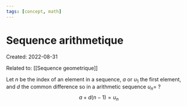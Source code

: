 ```yaml
---
tags: [concept, math] 
---
```

# Sequence arithmetique
Created: 2022-08-31

Related to: [[Sequence geometrique]]

Let $n$ be the index of an element in a sequence, $a \text{ or } u_1$ the first element, and $d$ the common difference so in a arithmetic sequence $u_n=$
?
$$a+d(n-1)=u_n$$
<!--SR:!2022-09-05,4,270-->

